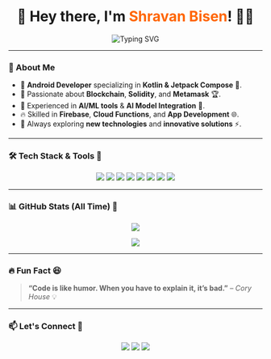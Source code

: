 ### <h1 align="center">🚀 Hey there, I'm <span style="color:#ff6600">Shravan Bisen</span>! 👋😃</h1>

<p align="center">
  <img src="https://readme-typing-svg.herokuapp.com?color=ff6600&size=22&center=true&vCenter=true&width=500&lines=Android+Developer+%F0%9F%91%BB;Blockchain+Explorer+%F0%9F%92%AF;AI/ML+Enthusiast+%F0%9F%A4%96;Building+Innovative+Tech+%F0%9F%9A%80" alt="Typing SVG">
</p>

---

### 🌟 About Me

- 📱 **Android Developer** specializing in **Kotlin & Jetpack Compose** 🚀.
- 🔗 Passionate about **Blockchain**, **Solidity**, and **Metamask** 🏆.
- 🤖 Experienced in **AI/ML tools** & **AI Model Integration** 🎯.
- 🔥 Skilled in **Firebase**, **Cloud Functions**, and **App Development** 🌐.
- 🎯 Always exploring **new technologies** and **innovative solutions** ⚡.

---

### 🛠️ Tech Stack & Tools 🚀

<p align="center">
  <img src="https://img.shields.io/badge/Kotlin-%230095D5.svg?style=for-the-badge&logo=kotlin&logoColor=white" />
  <img src="https://img.shields.io/badge/Android%20Studio-%233DDC84.svg?style=for-the-badge&logo=android-studio&logoColor=white" />
  <img src="https://img.shields.io/badge/Firebase-%23FFCA28.svg?style=for-the-badge&logo=firebase&logoColor=black" />
  <img src="https://img.shields.io/badge/Git-%23F05032.svg?style=for-the-badge&logo=git&logoColor=white" />
  <img src="https://img.shields.io/badge/GitHub-%23181717.svg?style=for-the-badge&logo=github&logoColor=white" />
  <img src="https://img.shields.io/badge/Figma-%23F24E1E.svg?style=for-the-badge&logo=figma&logoColor=white" />
  <img src="https://img.shields.io/badge/Solidity-%23363636.svg?style=for-the-badge&logo=solidity&logoColor=white" />
  <img src="https://img.shields.io/badge/MetaMask-%23E2761B.svg?style=for-the-badge&logo=metamask&logoColor=white" />
</p>

---

### 📊 GitHub Stats (All Time) 🚀

<p align="center">
  <img src="https://github-readme-stats.vercel.app/api?username=SHRAVANBISEN&show_icons=true&theme=radical&hide_border=true&include_all_commits=true&count_private=true" />
</p>

<p align="center">
  <img src="https://github-readme-streak-stats.herokuapp.com/?user=SHRAVANBISEN&theme=radical&hide_border=true" />
</p>

---

### 🔥 Fun Fact 😆

> **“Code is like humor. When you have to explain it, it’s bad.”** – *Cory House* 💡

---

### 📫 Let's Connect 🤝

<p align="center">
  <a href="https://www.linkedin.com/in/shravanbisen"><img src="https://img.shields.io/badge/LinkedIn-%230077B5.svg?style=for-the-badge&logo=linkedin&logoColor=white" /></a>
  <a href="mailto:bisenshravan9425@gmail.com"><img src="https://img.shields.io/badge/Gmail-D14836?style=for-the-badge&logo=gmail&logoColor=white" /></a>
  <a href="https://github.com/SHRAVANBISEN"><img src="https://img.shields.io/badge/GitHub-181717?style=for-the-badge&logo=github&logoColor=white" /></a>
</p>
